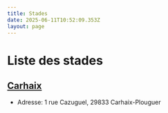 ```yaml
---
title: Stades
date: 2025-06-11T10:52:09.353Z
layout: page
---
```


# Liste des stades


## [Carhaix](/stades/Carhaix/)
- Adresse: 1 rue Cazuguel, 29833 Carhaix-Plouguer


